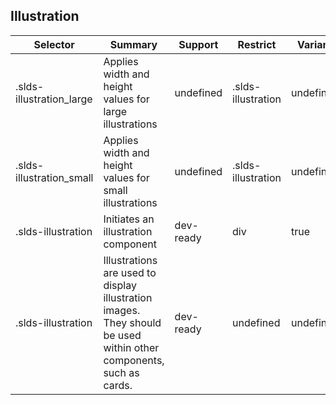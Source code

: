 

## Illustration

| Selector | Summary | Support | Restrict | Variant |
|-------|-------|-------|-------|-------|
| .slds-illustration_large | Applies width and height values for large illustrations | undefined | .slds-illustration | undefined |
| .slds-illustration_small | Applies width and height values for small illustrations | undefined | .slds-illustration | undefined |
| .slds-illustration | Initiates an illustration component | dev-ready | div | true |
| .slds-illustration | Illustrations are used to display illustration images. They should be used within other components, such as cards. | dev-ready | undefined | undefined |